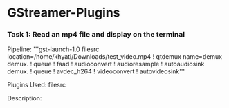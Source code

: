 # GStreamer-Plugins
### Task 1: Read an mp4 file and display on the terminal

Pipeline: 
'''gst-launch-1.0 filesrc location=/home/khyati/Downloads/test_video.mp4 ! qtdemux name=demux demux. ! queue ! faad ! audioconvert ! audioresample ! autoaudiosink demux. ! queue ! avdec_h264 ! videoconvert ! autovideosink'''

Plugins Used:
filesrc  <br/> 

Description: 
